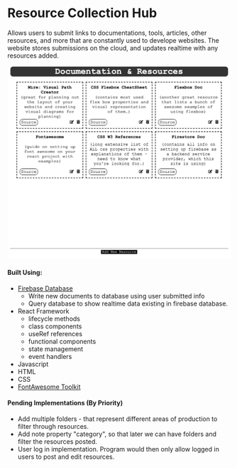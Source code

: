 # Resource Collection Hub

Allows users to submit links to documentations, tools, articles, other resources, and more that are constantly used to develope websites. The website stores submissions on the cloud, and updates realtime with any resources added.

![Screenshot](appDemo.png)

#### Built Using:

- [Firebase Database](https://console.firebase.google.com/)
  - Write new documents to database using user submitted info
  - Query database to show realtime data existing in firebase database.
- React Framework
  - lifecycle methods
  - class components
  - useRef references
  - functional components
  - state management
  - event handlers
- Javascript
- HTML
- CSS
- [FontAwesome Toolkit](https://fontawesome.com)

#### Pending Implementations (By Priority)

- Add multiple folders - that represent different areas of production to filter through resources.
- Add note property "category", so that later we can have folders and filter the resources posted.
- User log in implementation. Program would then only allow logged in users to post and edit resources.
